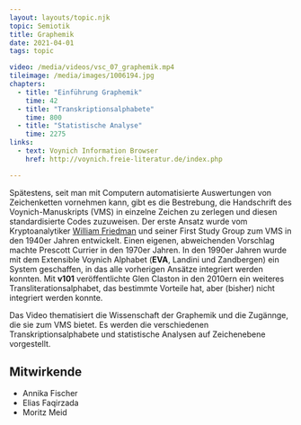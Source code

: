 ```yaml
---
layout: layouts/topic.njk
topic: Semiotik
title: Graphemik
date: 2021-04-01
tags: topic

video: /media/videos/vsc_07_graphemik.mp4
tileimage: /media/images/1006194.jpg
chapters:
  - title: "Einführung Graphemik"
    time: 42
  - title: "Transkriptionsalphabete"
    time: 800
  - title: "Statistische Analyse"
    time: 2275
links:
  - text: Voynich Information Browser
    href: http://voynich.freie-literatur.de/index.php

---
```


Spätestens, seit man mit Computern automatisierte Auswertungen von Zeichenketten vornehmen kann, gibt es die Bestrebung, die Handschrift des Voynich-Manuskripts (VMS) in einzelne Zeichen zu zerlegen und diesen standardisierte Codes zuzuweisen. Der erste Ansatz wurde vom Kryptoanalytiker [William Friedman](https://de.wikipedia.org/wiki/William_Friedman) und seiner First Study Group zum VMS in den 1940er Jahren entwickelt. Einen eigenen, abweichenden Vorschlag machte Prescott Currier in den 1970er Jahren. In den 1990er Jahren wurde mit dem Extensible Voynich Alphabet (**EVA**, Landini und Zandbergen) ein System geschaffen, in das alle vorherigen Ansätze integriert werden konnten. Mit **v101** veröffentlichte Glen Claston in den 2010ern ein weiteres Transliterationsalphabet, das bestimmte Vorteile hat, aber (bisher) nicht integriert werden konnte.

Das Video thematisiert die Wissenschaft der Graphemik und die Zugännge, die sie zum VMS bietet. Es werden die verschiedenen Transkriptionsalphabete und statistische Analysen auf Zeichenebene vorgestellt.

## Mitwirkende

* Annika Fischer
* Elias Faqirzada
* Moritz Meid
